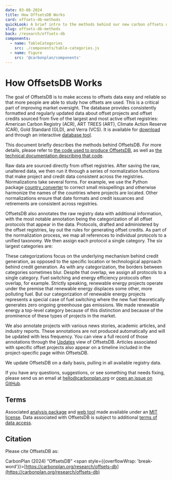 ```yaml
---
date: 03-08-2024
title: How OffsetsDB Works
card: offsets-db-methods
quickLook: A brief intro to the methods behind our new carbon offsets database
slug: offsets-db-methods
back: /research/offsets-db
components:
  - name: TableCategories
    src: ./components/table-categories.js
  - name: Figure
    src: '@carbonplan/components'
---
```


# How OffsetsDB Works

The goal of OffsetsDB is to make access to offsets data easy and reliable so that more people are able to study how offsets are used. This is a critical part of improving market oversight. The database provides consistently formatted and regularly updated data about offset projects and offset credits sourced from five of the largest and most active offset registries: American Carbon Registry (ACR), ART TREES (ART), Climate Action Reserve (CAR), Gold Standard (GLD), and Verra (VCS). It is available for [download](https://offsets-db-data.readthedocs.io/en/latest/data-access.html) and through an interactive [database tool](https://carbonplan.org/research/offsets-db).

This document briefly describes the methods behind OffsetsDB. For more details, please refer to [the code used to produce OffsetsDB](https://github.com/carbonplan/offsets-db-data), as well as [the technical documentation describing that code](https://offsets-db-data.readthedocs.io/en/latest/).

Raw data are sourced directly from offset registries. After saving the raw, unaltered data, we then run it through a series of normalization functions that make project and credit data consistent across the registries. Normalizations take several forms. For example, we use the Python package [country_converter](https://github.com/IndEcol/country_converter) to correct small misspellings and otherwise harmonize the names of the countries where projects are located. Other normalizations ensure that date formats and credit issuances and retirements are consistent across registries.

OffsetsDB also annotates the raw registry data with additional information, with the most notable annotation being the categorization of all offset protocols that appear in the data. Protocols, drafted and administered by the offset registries, lay out the rules for generating offset credits. As part of the normalization process, we map all references to individual protocols to a unified taxonomy. We then assign each protocol a single category. The six largest categories are:

<Figure>
  <TableCategories />
</Figure>

These categorizations focus on the underlying mechanism behind credit generation, as opposed to the specific location or technological approach behind credit generation. As with any categorization, the borders between categories sometimes blur. Despite that overlap, we assign all protocols to a single category. Fuel switching and energy efficiency protocols often overlap, for example. Strictly speaking, renewable energy projects operate under the premise that renewable energy displaces some other, more polluting fuel. But our categorization of renewable energy projects represents a special case of fuel switching where the new fuel theoretically generates zero ongoing greenhouse gas emissions. We made renewable energy a top-level category because of this distinction and because of the prominence of these types of projects in the market.

We also annotate projects with various news stories, academic articles, and industry reports.
These annotations are not produced automatically and will be updated with less frequency. You can view a full record of those annotations through the [Updates](https://carbonplan.org/research/offsets-db/updates) view of OffsetsDB. Articles associated with specific offset projects also appear on a timeline included in the project-specific page within OffsetsDB.

We update OffsetsDB on a daily basis, pulling in all available registry data.

If you have any questions, suggestions, or see something that needs fixing, please send us an email at [hello@carbonplan.org](mailto:hello@carbonplan.org) or [open an issue on GitHub](https://github.com/carbonplan/offsets-db-data/issues).

## Terms

Associated [analysis package](https://github.com/carbonplan/offsets-db-data) and [web tool](https://github.com/carbonplan/offsets-db-web) made available under an [MIT license](https://github.com/carbonplan/offsets-db-web/blob/main/LICENSE). Data associated with OffsetsDB is subject to additional [terms of data access](https://offsets-db-data.readthedocs.io/en/latest/TERMS-OF-DATA-ACCESS.html).

## Citation

Please cite OffsetsDB as:

CarbonPlan (2024) “OffsetsDB” <span style={{overflowWrap: 'break-word'}}>[https://carbonplan.org/research/offsets-db](https://carbonplan.org/research/offsets-db)</span>
